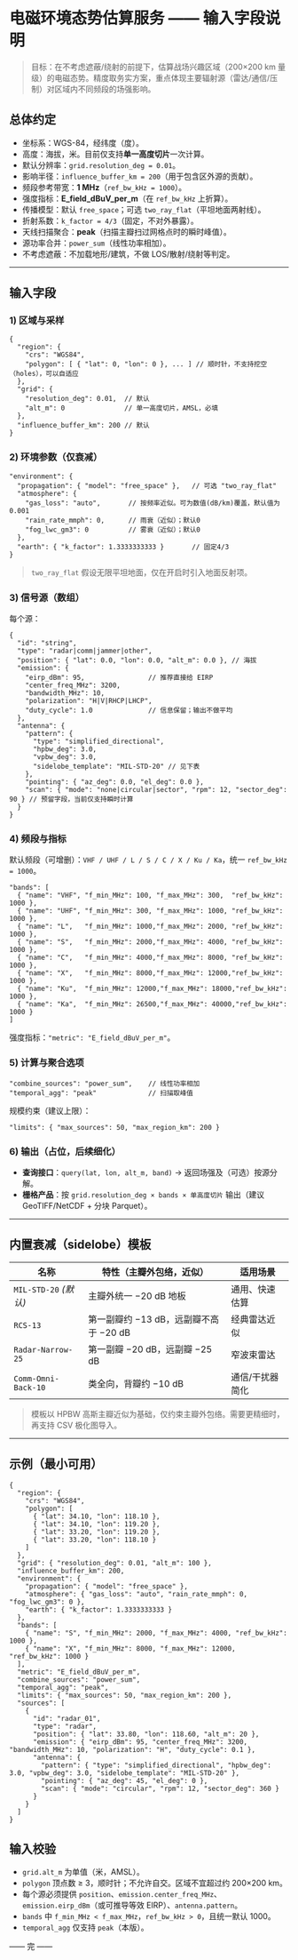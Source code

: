 # 电磁环境态势估算服务 —— 输入字段说明

> 目标：在不考虑遮蔽/绕射的前提下，估算战场兴趣区域（200×200 km 量级）的电磁态势。精度取务实方案，重点体现主要辐射源（雷达/通信/压制）对区域内不同频段的场强影响。

## 总体约定
- 坐标系：WGS-84，经纬度（度）。
- 高度：海拔，米。目前仅支持**单一高度切片**一次计算。
- 默认分辨率：`grid.resolution_deg = 0.01`。
- 影响半径：`influence_buffer_km = 200`（用于包含区外源的贡献）。
- 频段参考带宽：**1 MHz**（`ref_bw_kHz = 1000`）。
- 强度指标：**E_field_dBuV_per_m**（在 `ref_bw_kHz` 上折算）。
- 传播模型：默认 `free_space`；可选 `two_ray_flat`（平坦地面两射线）。
- 折射系数：`k_factor = 4/3`（固定，不对外暴露）。
- 天线扫描聚合：**peak**（扫描主瓣扫过网格点时的瞬时峰值）。
- 源功率合并：`power_sum`（线性功率相加）。
- 不考虑遮蔽：不加载地形/建筑，不做 LOS/散射/绕射等判定。

---

## 输入字段
### 1) 区域与采样
```jsonc
{
  "region": {
    "crs": "WGS84",
    "polygon": [ { "lat": 0, "lon": 0 }, ... ] // 顺时针，不支持挖空（holes），可以自适应
  },
  "grid": {
    "resolution_deg": 0.01,  // 默认
    "alt_m": 0               // 单一高度切片，AMSL，必填
  },
  "influence_buffer_km": 200 // 默认
}
```

### 2) 环境参数（仅衰减）
```jsonc
"environment": {
  "propagation": { "model": "free_space" },   // 可选 "two_ray_flat"
  "atmosphere": {
    "gas_loss": "auto",       // 按频率近似。可为数值(dB/km)覆盖，默认值为0.001
    "rain_rate_mmph": 0,      // 雨衰（近似）；默认0
    "fog_lwc_gm3": 0          // 雾衰（近似）；默认0
  },
  "earth": { "k_factor": 1.3333333333 }       // 固定4/3
}
```
> `two_ray_flat` 假设无限平坦地面，仅在开启时引入地面反射项。

### 3) 信号源（数组）
每个源：
```jsonc
{
  "id": "string",
  "type": "radar|comm|jammer|other",
  "position": { "lat": 0.0, "lon": 0.0, "alt_m": 0.0 }, // 海拔
  "emission": {
    "eirp_dBm": 95,                // 推荐直接给 EIRP
    "center_freq_MHz": 3200,
    "bandwidth_MHz": 10,
    "polarization": "H|V|RHCP|LHCP",
    "duty_cycle": 1.0              // 信息保留；输出不做平均
  },
  "antenna": {
    "pattern": {
      "type": "simplified_directional",
      "hpbw_deg": 3.0,
      "vpbw_deg": 3.0,
      "sidelobe_template": "MIL-STD-20" // 见下表
    },
    "pointing": { "az_deg": 0.0, "el_deg": 0.0 },
    "scan": { "mode": "none|circular|sector", "rpm": 12, "sector_deg": 90 } // 预留字段，当前仅支持瞬时计算
  }
}
```

### 4) 频段与指标
默认频段（可增删）：`VHF / UHF / L / S / C / X / Ku / Ka`，统一 `ref_bw_kHz = 1000`。
```jsonc
"bands": [
  { "name": "VHF", "f_min_MHz": 100, "f_max_MHz": 300,  "ref_bw_kHz": 1000 },
  { "name": "UHF", "f_min_MHz": 300, "f_max_MHz": 1000, "ref_bw_kHz": 1000 },
  { "name": "L",   "f_min_MHz": 1000,"f_max_MHz": 2000, "ref_bw_kHz": 1000 },
  { "name": "S",   "f_min_MHz": 2000,"f_max_MHz": 4000, "ref_bw_kHz": 1000 },
  { "name": "C",   "f_min_MHz": 4000,"f_max_MHz": 8000, "ref_bw_kHz": 1000 },
  { "name": "X",   "f_min_MHz": 8000,"f_max_MHz": 12000,"ref_bw_kHz": 1000 },
  { "name": "Ku",  "f_min_MHz": 12000,"f_max_MHz": 18000,"ref_bw_kHz": 1000 },
  { "name": "Ka",  "f_min_MHz": 26500,"f_max_MHz": 40000,"ref_bw_kHz": 1000 }
]
```
强度指标：`"metric": "E_field_dBuV_per_m"`。

### 5) 计算与聚合选项
```jsonc
"combine_sources": "power_sum",    // 线性功率相加
"temporal_agg": "peak"             // 扫描取峰值
```
规模约束（建议上限）：
```jsonc
"limits": { "max_sources": 50, "max_region_km": 200 }
```

### 6) 输出（占位，后续细化）
- **查询接口**：`query(lat, lon, alt_m, band)` → 返回场强及（可选）按源分解。
- **栅格产品**：按 `grid.resolution_deg × bands × 单高度切片` 输出（建议 GeoTIFF/NetCDF + 分块 Parquet）。

---

## 内置衰减（sidelobe）模板
| 名称 | 特性（主瓣外包络，近似） | 适用场景 |
|---|---|---|
| `MIL-STD-20` *(默认)* | 主瓣外统一 −20 dB 地板 | 通用、快速估算 |
| `RCS-13` | 第一副瓣约 −13 dB，远副瓣不高于 −20 dB | 经典雷达近似 |
| `Radar-Narrow-25` | 第一副瓣 −20 dB，远副瓣 −25 dB | 窄波束雷达 |
| `Comm-Omni-Back-10` | 类全向，背瓣约 −10 dB | 通信/干扰器简化 |

> 模板以 HPBW 高斯主瓣近似为基础，仅约束主瓣外包络。需要更精细时，再支持 CSV 极化图导入。

---

## 示例（最小可用）
```jsonc
{
  "region": {
    "crs": "WGS84",
    "polygon": [
      { "lat": 34.10, "lon": 118.10 },
      { "lat": 34.10, "lon": 119.20 },
      { "lat": 33.20, "lon": 119.20 },
      { "lat": 33.20, "lon": 118.10 }
    ]
  },
  "grid": { "resolution_deg": 0.01, "alt_m": 100 },
  "influence_buffer_km": 200,
  "environment": {
    "propagation": { "model": "free_space" },
    "atmosphere": { "gas_loss": "auto", "rain_rate_mmph": 0, "fog_lwc_gm3": 0 },
    "earth": { "k_factor": 1.3333333333 }
  },
  "bands": [
    { "name": "S", "f_min_MHz": 2000, "f_max_MHz": 4000, "ref_bw_kHz": 1000 },
    { "name": "X", "f_min_MHz": 8000, "f_max_MHz": 12000, "ref_bw_kHz": 1000 }
  ],
  "metric": "E_field_dBuV_per_m",
  "combine_sources": "power_sum",
  "temporal_agg": "peak",
  "limits": { "max_sources": 50, "max_region_km": 200 },
  "sources": [
    {
      "id": "radar_01",
      "type": "radar",
      "position": { "lat": 33.80, "lon": 118.60, "alt_m": 20 },
      "emission": { "eirp_dBm": 95, "center_freq_MHz": 3200, "bandwidth_MHz": 10, "polarization": "H", "duty_cycle": 0.1 },
      "antenna": {
        "pattern": { "type": "simplified_directional", "hpbw_deg": 3.0, "vpbw_deg": 3.0, "sidelobe_template": "MIL-STD-20" },
        "pointing": { "az_deg": 45, "el_deg": 0 },
        "scan": { "mode": "circular", "rpm": 12, "sector_deg": 360 }
      }
    }
  ]
}
```

## 输入校验
- `grid.alt_m` 为单值（米，AMSL）。
- `polygon` 顶点数 ≥ 3，顺时针；不允许自交。区域不宜超过约 200×200 km。
- 每个源必须提供 `position`、`emission.center_freq_MHz`、`emission.eirp_dBm`（或可推导等效 EIRP）、`antenna.pattern`。
- `bands` 中 `f_min_MHz < f_max_MHz`，`ref_bw_kHz > 0`，且统一默认 1000。
- `temporal_agg` 仅支持 `peak`（本版）。

—— 完 ——
